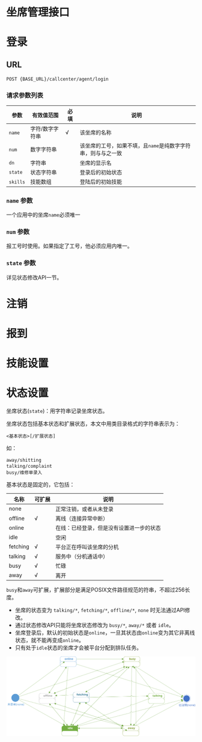 # 坐席管理接口
<!-- toc -->

# 登录

## URL
```
POST {BASE_URL}/callcenter/agent/login
```

### 请求参数列表

参数                   | 有效值范围            | 必填 | 说明
---------------------- | ----------------------| ---- | ----------------------------------------
`name`                 | 字符/数字字符串       | √    | 该坐席的名称
`num`                  | 数字字符串            |      | 该坐席的工号，如果不填，且`name`是纯数字字符串，则与与之一致
`dn`                   | 字符串                |      | 坐席的显示名
`state`                | 状态字符串            |      | 登录后的初始状态
`skills`               | 技能数组              |      | 登陆后的初始技能

### `name` 参数
一个应用中的坐席`name`必须唯一

### `num` 参数
报工号时使用。如果指定了工号，他必须应用内唯一。

### `state` 参数
详见状态修改API一节。




# 注销

# 报到

# 技能设置

# 状态设置
坐席状态(`state`)：用字符串记录坐席状态。

坐席状态包括基本状态和扩展状态，本文中用类目录格式的字符串表示为：

```
<基本状态>[/扩展状态]
```

如：

```
away/shitting
talking/complaint
busy/维修单录入
```

基本状态是固定的，它包括：

名称     | 可扩展 |说明
-------- | ------ |-----------------
none     |        | 正常注销，或者从未登录
offline  | √      | 离线（连接异常中断）
online   |        | 在线：已经登录，但是没有设置进一步的状态
idle     |        | 空闲
fetching | √      | 平台正在呼叫该坐席的分机
talking  | √      | 服务中（分机通话中）
busy     | √      | 忙碌
away     | √      | 离开

`busy`和`away`可扩展，扩展部分是满足POSIX文件路径规范的符串，不超过256长度。

- 坐席的状态变为 `talking/*`, `fetching/*`, `offline/*`, `none` 时无法通过API修改。
- 通过状态修改API只能将坐席状态修改为 `busy/*`, `away/*` 或者 `idle`。
- 坐席登录后，默认的初始状态是`online`，一旦其状态由`online`变为其它非离线状态，就不能再变成`online`。
- 只有处于`idle`状态的坐席才会被平台分配到排队任务。

![](../../../images/agent-state.svg)
